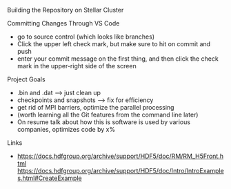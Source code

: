 Building the Repository on Stellar Cluster




Committing Changes Through VS Code
- go to source control (which looks like branches)
- Click the upper left check mark, but make sure to hit on commit and push
- enter your commit message on the first thing, and then click the check mark in the upper-right side of the screen



Project Goals
- .bin and .dat --> just clean up
- checkpoints and snapshots --> fix for efficiency
- get rid of MPI barriers, optimize the parallel processing
- (worth learning all the Git features from the command line later)
- On resume talk about how this is software is used by various companies, optimizes code by x%


Links
- https://docs.hdfgroup.org/archive/support/HDF5/doc/RM/RM_H5Front.html
https://docs.hdfgroup.org/archive/support/HDF5/doc/Intro/IntroExamples.html#CreateExample